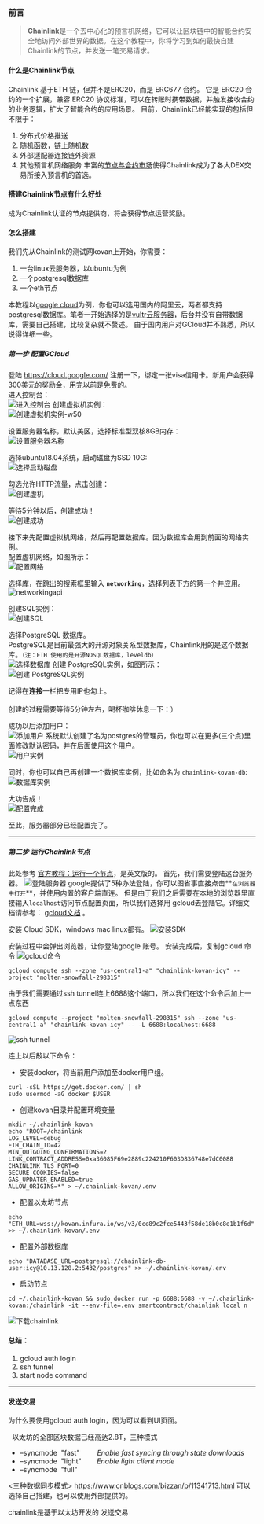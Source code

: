 ### 前言
> **Chainlink**是一个去中心化的预言机网络，它可以让区块链中的智能合约安全地访问外部世界的数据。在这个教程中，你将学习到如何最快自建Chainlink的节点，并发送一笔交易请求。

#### 什么是Chainlink节点
Chainlink 基于ETH 链，但并不是ERC20，而是 ERC677 合约。
它是 ERC20 合约的一个扩展，兼容 ERC20 协议标准，可以在转账时携带数据，并触发接收合约的业务逻辑，扩大了智能合约的应用场景。
目前，Chainlink已经能实现的包括但不限于：
1. 分布式价格推送
2. 随机函数，链上随机数
3. 外部适配器连接链外资源
4. 其他预言机网络服务
丰富的[节点与合约市场](https://market.link/)使得Chainlink成为了各大DEX交易所接入预言机的首选。

#### 搭建Chainlink节点有什么好处
成为Chainlink认证的节点提供商，将会获得节点运营奖励。

#### 怎么搭建
我们先从Chainlink的测试网kovan上开始，你需要：
1. 一台linux云服务器，以ubuntu为例 
2. 一个postgresql数据库
3. 一个eth节点

本教程以[google cloud](https://cloud.google.com/)为例，你也可以选用国内的阿里云，两者都支持postgresql数据库。笔者一开始选择的是[vultr云服务器](http://vultr.com/)，后台并没有自带数据库，需要自己搭建，比较复杂就不赘述。
由于国内用户对GCloud并不熟悉，所以说得详细一些。

##### 第一步 配置GCloud  

登陆 https://cloud.google.com/ 注册一下，绑定一张visa信用卡。新用户会获得300美元的奖励金，用完以前是免费的。  
进入控制台：  
![进入控制台](/tmp/1.png)
创建虚拟机实例：  
![创建虚拟机实例-w50](/tmp/2.png)

设置服务器名称，默认美区，选择标准型双核8GB内存：  
![设置服务器名称](/tmp/4.png)

选择ubuntu18.04系统，启动磁盘为SSD 10G:  
![选择启动磁盘](/tmp/5.png)

勾选允许HTTP流量，点击创建：  
![创建虚机](/tmp/6.png)

等待5分钟以后，创建成功！  
![创建成功](/tmp/7.png)  

接下来先配置虚拟机网络，然后再配置数据库。因为数据库会用到前面的网络实例。  
配置虚机网络，如图所示：  
![配置网络](/tmp/10.png)

选择库，在跳出的搜索框里输入 **`networking`**，选择列表下方的第一个并应用。  
![networkingapi](/tmp/10_1.png)  

创建SQL实例：  
![创建SQL](/tmp/9.png)

选择PostgreSQL 数据库。  
PostgreSQL是目前最强大的开源对象关系型数据库，Chainlink用的是这个数据库。`（注：ETH 使用的是开源NOSQL数据库，leveldb）`  
![选择数据库](/tmp/11.png)
创建 PostgreSQL实例，如图所示：  
![创建 PostgreSQL实例](/tmp/12.png)

记得在**连接**一栏把专用IP也勾上。  
<br>
创建的过程需要等待5分钟左右，喝杯咖啡休息一下：）

成功以后添加用户：  
![添加用户](/tmp/15.png)
系统默认创建了名为postgres的管理员，你也可以在更多(三个点)里面修改默认密码，并在后面使用这个用户。  
![用户实例](/tmp/16.png)

同时，你也可以自己再创建一个数据库实例，比如命名为 `chainlink-kovan-db`:  
![数据库实例](/tmp/17.png)

大功告成！  
![配置完成](/tmp/17_1.png)

至此，服务器部分已经配置完了。  

* * *
##### 第二步 运行Chainlink节点

此处参考 [官方教程：运行一个节点](https://docs.chain.link/docs/running-a-chainlink-node)，是英文版的。
首先，我们需要登陆这台服务器。
![登陆服务器](/tmp/21_0.png)
google提供了5种办法登陆，你可以图省事直接点击**`在浏览器中打开`**，并使用内置的客户端直连。
但是由于我们之后需要在本地的浏览器里直接输入`localhost`访问节点配置页面，所以我们选择用 gcloud去登陆它。详细文档请参考： [gcloud文档](https://cloud.google.com/compute/docs/gcloud-compute) 。  

安装 Cloud SDK，windows mac linux都有。
![安装SDK](/tmp/21.png)

安装过程中会弹出浏览器，让你登陆google 账号。
安装完成后，复制gcloud 命令
![gcloud命令](/tmp/21_1.png)

```
gcloud compute ssh --zone "us-central1-a" "chainlink-kovan-icy" --project "molten-snowfall-298315"
```
由于我们需要通过ssh tunnel连上6688这个端口，所以我们在这个命令后加上一点东西
```
gcloud compute --project "molten-snowfall-298315" ssh --zone "us-central1-a" "chainlink-kovan-icy" -- -L 6688:localhost:6688
```
![ssh tunnel](/tmp/21_2.png)

连上以后敲以下命令：
* 安装docker，将当前用户添加至docker用户组。
```
curl -sSL https://get.docker.com/ | sh
sudo usermod -aG docker $USER
```
* 创建kovan目录并配置环境变量
```
mkdir ~/.chainlink-kovan
echo "ROOT=/chainlink
LOG_LEVEL=debug
ETH_CHAIN_ID=42
MIN_OUTGOING_CONFIRMATIONS=2
LINK_CONTRACT_ADDRESS=0xa36085F69e2889c224210F603D836748e7dC0088
CHAINLINK_TLS_PORT=0
SECURE_COOKIES=false
GAS_UPDATER_ENABLED=true
ALLOW_ORIGINS=*" > ~/.chainlink-kovan/.env
```

* 配置以太坊节点

```
echo "ETH_URL=wss://kovan.infura.io/ws/v3/0ce89c2fce5443f58de18b0c8e1b1f6d" >> ~/.chainlink-kovan/.env
```

* 配置外部数据库
```
echo "DATABASE_URL=postgresql://chainlink-db-user:icy@10.13.128.2:5432/postgres" >> ~/.chainlink-kovan/.env
```

* 启动节点
```
cd ~/.chainlink-kovan && sudo docker run -p 6688:6688 -v ~/.chainlink-kovan:/chainlink -it --env-file=.env smartcontract/chainlink local n
```
![下载chainlink](/tmp/28.png)



#### 
#### 总结：
1. gcloud auth login
2. ssh tunnel
3. start node command


* * *


#### 发送交易


为什么要使用gcloud auth login，因为可以看到UI页面。

&nbsp;&nbsp;以太坊的全部区块数据已经高达2.8T，三种模式
*   –syncmode  "fast"         _Enable fast syncing through state downloads_
*   –syncmode  "light"        _Enable light client mode_
* –syncmode  "full"


[\<三种数据同步模式\>](https://www.cnblogs.com/bizzan/p/11341713.html)
https://www.cnblogs.com/bizzan/p/11341713.html
可以选择自己搭建，也可以使用外部提供的。

chainlink是基于以太坊开发的
发送交易